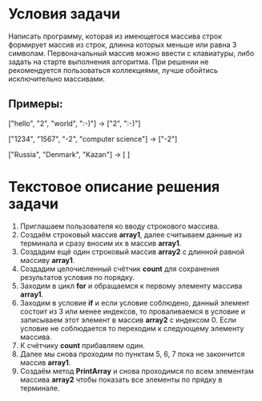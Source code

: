 # Условия задачи

Написать программу, которая из имеющегося массива строк формирует 
массив из строк, длинна которых меньше или равна 3 символам.
Первоначальный массив можно ввести с клавиатуры, либо задать на старте
выполнения алгоритма. При решении не рекомендуется пользоваться коллекциями,
лучше обойтись исключительно массивами.
## Примеры:
["hello", "2", "world", ":-)"] -> ["2", ":-)"]

["1234", "1567", "-2", "computer science"] -> ["-2"]

["Russia", "Denmark", "Kazan"] -> [ ]

# Текстовое описание решения задачи

1. Приглашаем пользователя ко вводу строкового массива.
2. Создаём строковый массив **array1**, далее считываем данные из терминала и сразу вносим их в массив **array1**.
3. Создадим ещё один строковый массив **array2** с длинной равной массиву **array1**.
4. Создадим целочисленный счётчик **count** для сохранения результатов условия по порядку.
5. Заходим в цикл **for** и обращаемся к первому элементу массива **array1**.
6. Заходим в условие **if** и если условие соблюдено, данный элемент состоит из 3 или менее индексов, то проваливаемся в условие и записываем этот элемент в массив **array2** с индексом 0. Если условие не соблюдается то переходим к следующему элементу массива.
7. К счётчику **count** прибавляем один.
8. Далее мы снова проходим по пунктам 5, 6, 7 пока не закончится массив **array1**.
9. Создаём метод **PrintArray** и снова проходимся по всем элементам массива **array2** чтобы показать все элементы по прядку в терминале.